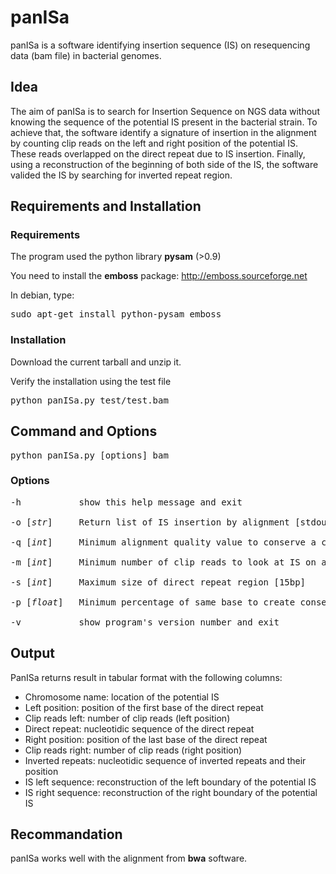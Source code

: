 # panISa
panISa is a software identifying insertion sequence (IS) on resequencing data (bam file) in bacterial genomes.

## Idea
The aim of panISa is to search for Insertion Sequence on NGS data without knowing the sequence of the potential IS present in the bacterial strain.
To achieve that, the software identify a signature of insertion in the alignment by counting clip reads on the left and right position of the potential IS. 
These reads overlapped on the direct repeat due to IS insertion.
Finally, using a reconstruction of the beginning of both side of the IS, the software valided the IS by searching for inverted repeat region.

## Requirements and Installation
### Requirements
The program used the python library **pysam** (>0.9)

You need to install the **emboss** package:
http://emboss.sourceforge.net

In debian, type:
<pre>sudo apt-get install python-pysam emboss</pre>

### Installation
Download the current tarball and unzip it.

Verify the installation using the test file
<pre>python panISa.py test/test.bam</pre>

## Command and Options
<pre>python panISa.py [options] bam</pre>

### Options
<pre>-h           show this help message and exit<br />
-o [<i>str</i>]     Return list of IS insertion by alignment [stdout]<br />
-q [<i>int</i>]     Minimum alignment quality value to conserve a clip read [20]<br />
-m [<i>int</i>]     Minimum number of clip reads to look at IS on a position [5]<br />
-s [<i>int</i>]     Maximum size of direct repeat region [15bp]<br />
-p [<i>float</i>]   Minimum percentage of same base to create consensus [0.8]<br />
-v           show program's version number and exit<br /></pre>

## Output
PanISa returns result in tabular format with the following columns:
* Chromosome name: location of the potential IS
* Left position: position of the first base of the direct repeat
* Clip reads left: number of clip reads (left position)
* Direct repeat: nucleotidic sequence of the direct repeat
* Right position: position of the last base of the direct repeat
* Clip reads right: number of clip reads (right position)
* Inverted repeats: nucleotidic sequence of inverted repeats and their position
* IS left sequence: reconstruction of the left boundary of the potential IS
* IS right sequence: reconstruction of the right boundary of the potential IS

## Recommandation
panISa works well with the alignment from **bwa** software.
